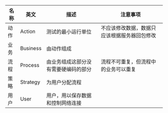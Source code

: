 |名称|英文|描述|注意事项|
|-|-|-|-|
|动作|Action|测试的最小运行单位|不应该修改数据，数据只应该根据服务器回包修改|
|业务|Business|由动作组成||
|流程|Process|由业务组成这部分没有需要硬编码的部分|流程不可重复，但流程中的业务可以重复|
|策略|Strategy|为用户分配流程||
|用户|User|用户，用以保存数据和控制网络连接||

